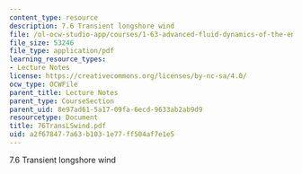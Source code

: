```yaml
---
content_type: resource
description: 7.6 Transient longshore wind
file: /ol-ocw-studio-app/courses/1-63-advanced-fluid-dynamics-of-the-environment-fall-2002/a2f678477a63b1031e77ff504af7e1e5_76TransLSwind.pdf
file_size: 53246
file_type: application/pdf
learning_resource_types:
- Lecture Notes
license: https://creativecommons.org/licenses/by-nc-sa/4.0/
ocw_type: OCWFile
parent_title: Lecture Notes
parent_type: CourseSection
parent_uid: 8e97ad61-5a17-09fa-6ecd-9633ab2ab9d9
resourcetype: Document
title: 76TransLSwind.pdf
uid: a2f67847-7a63-b103-1e77-ff504af7e1e5
---
```

7.6 Transient longshore wind